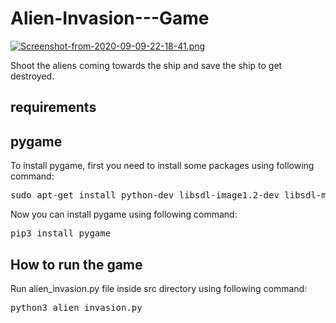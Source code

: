 # Alien-Invasion---Game
[![Screenshot-from-2020-09-09-22-18-41.png](https://i.postimg.cc/VLVzWpyR/Screenshot-from-2020-09-09-22-18-41.png)](https://postimg.cc/nCq8Hdhj)

Shoot the aliens coming towards the ship and save the ship to get destroyed.
## requirements
## pygame
To install pygame, first you need to install some packages using following command:
<pre>sudo apt-get install python-dev libsdl-image1.2-dev libsdl-mixer1.2-dev libsdl-ttf2.0-dev libsdl1.2-dev libsmpeg-dev python-numpy subversion libportmidi-dev ffmpeg libswscale-dev libavformat-dev libavcodec-dev libfreetype6-dev</pre>
Now you can install pygame using following command:
<pre>pip3 install pygame</pre>
## How to run the game
Run alien_invasion.py file inside src directory using following command:
<pre>python3 alien_invasion.py</pre>

